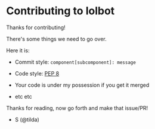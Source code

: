 # Contributing to lolbot
Thanks for contributing!

There's some things we need to go over.

Here it is:
  - Commit style: `component[subcomponent]: message`
    
  - Code style: [PEP 8](https://www.python.org/dev/peps/pep-0008/)
    
  - Your code is under my possession if you get it merged
  
  - etc etc

Thanks for reading, now go forth and make that issue/PR!
  - S (@tilda)
